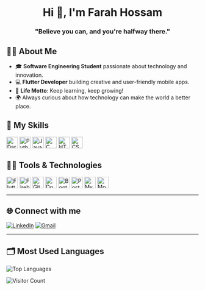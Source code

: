 <h1 align="center">Hi 👋, I'm Farah Hossam</h1>
<h3 align="center">"Believe you can, and you're halfway there."</h3>

## 🙋‍♀️ About Me
- 🎓 **Software Engineering Student** passionate about technology and innovation.
- 💻 **Flutter Developer** building creative and user-friendly mobile apps.
- 🌟 **Life Motto**: Keep learning, keep growing!
- 🌍 Always curious about how technology can make the world a better place.


## 🔧 My Skills
<p>
  <!-- Programming Languages -->
   <img src="https://cdn.jsdelivr.net/gh/devicons/devicon/icons/dart/dart-original.svg" alt="Dart" width="30" height="30"/>
  <img src="https://cdn.jsdelivr.net/gh/devicons/devicon/icons/python/python-original.svg" alt="Python" width="30" height="30"/>
  <img src="https://cdn.jsdelivr.net/gh/devicons/devicon/icons/java/java-original.svg" alt="Java" width="30" height="30"/>
  <img src="https://cdn.jsdelivr.net/gh/devicons/devicon/icons/c/c-original.svg" alt="C" width="30" height="30"/>
  <img src="https://cdn.jsdelivr.net/gh/devicons/devicon/icons/html5/html5-original.svg" alt="HTML" width="30" height="30"/>
  <img src="https://cdn.jsdelivr.net/gh/devicons/devicon/icons/css3/css3-original.svg" alt="CSS" width="30" height="30"/>
</p>

## 👩‍💻 Tools & Technologies 
<p>
  <img src="https://cdn.jsdelivr.net/gh/devicons/devicon/icons/flutter/flutter-original.svg" alt="Flutter" width="30" height="30"/>
  <img src="https://cdn.jsdelivr.net/gh/devicons/devicon/icons/firebase/firebase-plain.svg" alt="Firebase" width="30" height="30"/>
   <img src="https://cdn.jsdelivr.net/gh/devicons/devicon/icons/git/git-original.svg" alt="Git" width="30" height="30"/>
  <img src="https://cdn.jsdelivr.net/gh/devicons/devicon/icons/docker/docker-original.svg" alt="Docker" width="30" height="30"/>
  <img src="https://cdn.jsdelivr.net/gh/devicons/devicon/icons/bootstrap/bootstrap-original.svg" alt="Bootstrap" width="30" height="30"/>

  <!-- Databases -->
  <img src="https://cdn.jsdelivr.net/gh/devicons/devicon/icons/postgresql/postgresql-original.svg" alt="PostgreSQL" width="30" height="30"/>
  <img src="https://cdn.jsdelivr.net/gh/devicons/devicon/icons/mysql/mysql-original.svg" alt="MySQL" width="30" height="30"/>
  <img src="https://cdn.jsdelivr.net/gh/devicons/devicon/icons/mongodb/mongodb-original.svg" alt="MongoDB" width="30" height="30"/>
</p>

---
## 🌐 Connect with me
[![LinkedIn](https://img.shields.io/badge/LinkedIn-0077B5?style=for-the-badge&logo=linkedin&logoColor=white)](https://www.linkedin.com/in/farah-hossam-el-den-b29240284/)
[![Gmail](https://img.shields.io/badge/Gmail-D14836?style=for-the-badge&logo=gmail&logoColor=white)](mailto:farah.alden2004@gmail.com)

---
## 🗂️ Most Used Languages
![Top Languages](https://github-readme-stats.vercel.app/api/top-langs/?username=farahhossam2004&layout=compact&theme=radical)

![Visitor Count](https://visitor-badge.laobi.icu/badge?page_id=your-username.your-repo)
<!--
**farahhossam2004/farahhossam2004** is a ✨ _special_ ✨ repository because its `README.md` (this file) appears on your GitHub profile.

Here are some ideas to get you started:

- 🔭 I’m currently working on ...
- 🌱 I’m currently learning ...
- 👯 I’m looking to collaborate on ...
- 🤔 I’m looking for help with ...
- 💬 Ask me about ...
- 📫 How to reach me: ...
- 😄 Pronouns: ...
- ⚡ Fun fact: ...
-->
